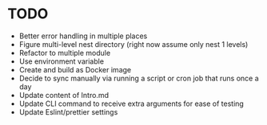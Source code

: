 # TODO
- Better error handling in multiple places
- Figure multi-level nest directory (right now assume only nest 1 levels)
- Refactor to multiple module
- Use environment variable
- Create and build as Docker image
- Decide to sync manually via running a script or cron job that runs once a day
- Update content of Intro.md 
- Update CLI command to receive extra arguments for ease of testing
- Update Eslint/prettier settings
